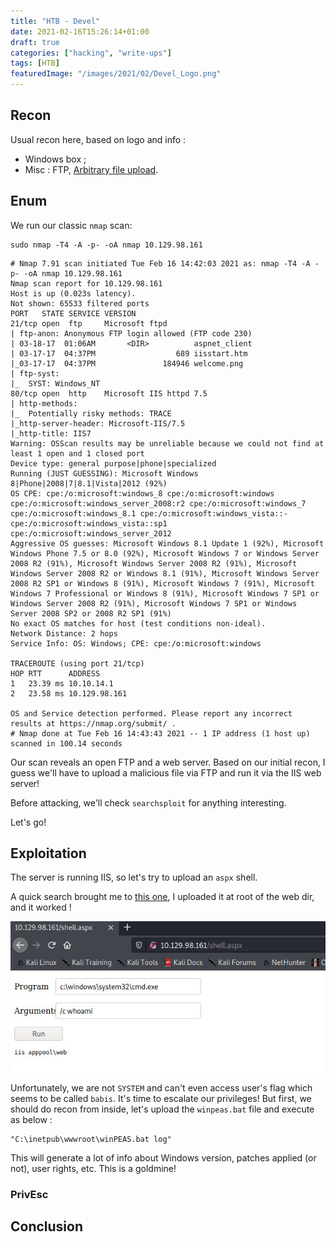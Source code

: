 ```yaml
---
title: "HTB - Devel"
date: 2021-02-16T15:26:14+01:00
draft: true
categories: ["hacking", "write-ups"]
tags: [HTB]
featuredImage: "/images/2021/02/Devel_Logo.png"
---
```


## Recon

Usual recon here, based on logo and info :

* Windows box ;
* Misc : FTP, [Arbitrary file upload](https://owasp.org/www-community/vulnerabilities/Unrestricted_File_Upload).

## Enum

We run our classic `nmap` scan:

```text
sudo nmap -T4 -A -p- -oA nmap 10.129.98.161
```

```text
# Nmap 7.91 scan initiated Tue Feb 16 14:42:03 2021 as: nmap -T4 -A -p- -oA nmap 10.129.98.161
Nmap scan report for 10.129.98.161
Host is up (0.023s latency).
Not shown: 65533 filtered ports
PORT   STATE SERVICE VERSION
21/tcp open  ftp     Microsoft ftpd
| ftp-anon: Anonymous FTP login allowed (FTP code 230)
| 03-18-17  01:06AM       <DIR>          aspnet_client
| 03-17-17  04:37PM                  689 iisstart.htm
|_03-17-17  04:37PM               184946 welcome.png
| ftp-syst:
|_  SYST: Windows_NT
80/tcp open  http    Microsoft IIS httpd 7.5
| http-methods:
|_  Potentially risky methods: TRACE
|_http-server-header: Microsoft-IIS/7.5
|_http-title: IIS7
Warning: OSScan results may be unreliable because we could not find at least 1 open and 1 closed port
Device type: general purpose|phone|specialized
Running (JUST GUESSING): Microsoft Windows 8|Phone|2008|7|8.1|Vista|2012 (92%)
OS CPE: cpe:/o:microsoft:windows_8 cpe:/o:microsoft:windows cpe:/o:microsoft:windows_server_2008:r2 cpe:/o:microsoft:windows_7 cpe:/o:microsoft:windows_8.1 cpe:/o:microsoft:windows_vista::- cpe:/o:microsoft:windows_vista::sp1 cpe:/o:microsoft:windows_server_2012
Aggressive OS guesses: Microsoft Windows 8.1 Update 1 (92%), Microsoft Windows Phone 7.5 or 8.0 (92%), Microsoft Windows 7 or Windows Server 2008 R2 (91%), Microsoft Windows Server 2008 R2 (91%), Microsoft Windows Server 2008 R2 or Windows 8.1 (91%), Microsoft Windows Server 2008 R2 SP1 or Windows 8 (91%), Microsoft Windows 7 (91%), Microsoft Windows 7 Professional or Windows 8 (91%), Microsoft Windows 7 SP1 or Windows Server 2008 R2 (91%), Microsoft Windows 7 SP1 or Windows Server 2008 SP2 or 2008 R2 SP1 (91%)
No exact OS matches for host (test conditions non-ideal).
Network Distance: 2 hops
Service Info: OS: Windows; CPE: cpe:/o:microsoft:windows

TRACEROUTE (using port 21/tcp)
HOP RTT      ADDRESS
1   23.39 ms 10.10.14.1
2   23.58 ms 10.129.98.161

OS and Service detection performed. Please report any incorrect results at https://nmap.org/submit/ .
# Nmap done at Tue Feb 16 14:43:43 2021 -- 1 IP address (1 host up) scanned in 100.14 seconds
```

Our scan reveals an open FTP and a web server. Based on our initial recon, I guess we'll have to upload a malicious file via FTP and run it via the IIS web server! 

Before attacking, we'll check `searchsploit` for anything interesting.

Let's go!

## Exploitation

The server is running IIS, so let's try to upload an `aspx` shell. 

A quick search brought me to [this one](https://raw.githubusercontent.com/tennc/webshell/master/fuzzdb-webshell/asp/cmd.aspx), I uploaded it at root of the web dir, and it worked !

![Initial Web Shell](/images/2021/02/Devel_Initial_Shell.png)

Unfortunately, we are not `SYSTEM` and can't even access user's flag which seems to be called `babis`. It's time to escalate our privileges! But first, we should do recon from inside, let's upload the `winpeas.bat` file and execute as below :

```text
"C:\inetpub\wwwroot\winPEAS.bat log" 
```

This will generate a lot of info about Windows version, patches applied (or not), user rights, etc. This is a goldmine!


### PrivEsc




## Conclusion

